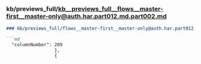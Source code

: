 ### kb/previews_full/kb__previews_full__flows__master-first__master-only@auth.har.part012.md.part002.md

```md
### kb/previews_full/flows__master-first__master-only@auth.har.part012.md (part 002)

```md
  "columnNumber": 209
                  },
                  {
 
```

```

```
